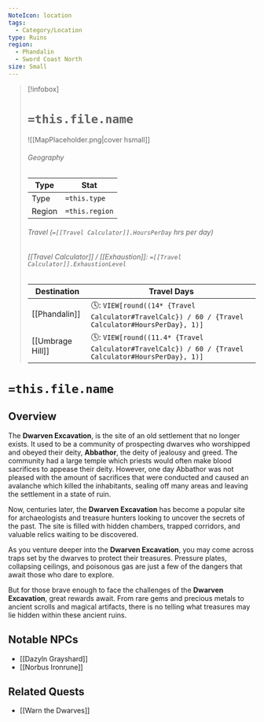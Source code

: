 ```yaml
---
NoteIcon: location
tags:
  - Category/Location
type: Ruins
region:
  - Phandalin
  - Sword Coast North
size: Small
---
```


> [!infobox]
> # `=this.file.name`
> ![[MapPlaceholder.png|cover hsmall]]
> ###### Geography
> Type |  Stat |
> ---|---|
> Type | `=this.type` |
> Region | `=this.region` |
> ###### Travel (`=[[Travel Calculator]].HoursPerDay` hrs per day)
> ###### [[Travel Calculator]]  / [[Exhaustion]]:  `=[[Travel Calculator]].ExhaustionLevel`
> Destination |  Travel Days  |
> ---|---|
> [[Phandalin]] | 🕓: `VIEW[round((14* {Travel Calculator#TravelCalc}) / 60 / {Travel Calculator#HoursPerDay}, 1)]`      |
> [[Umbrage Hill]] | 🕓: `VIEW[round((11.4* {Travel Calculator#TravelCalc}) / 60 / {Travel Calculator#HoursPerDay}, 1)]`      |

# `=this.file.name`

## Overview

The **Dwarven Excavation**, is the site of an old settlement that no longer exists.  It used to be a community of prospecting dwarves who worshipped and obeyed their deity, **Abbathor**, the deity of jealousy and greed.  The community had a large temple which priests would often make blood sacrifices to appease their deity. However, one day Abbathor was not pleased with the amount of sacrifices that were conducted and caused an avalanche which killed the inhabitants, sealing off many areas and leaving the settlement in a state of ruin. 

Now, centuries later, the **Dwarven Excavation** has become a popular site for archaeologists and treasure hunters looking to uncover the secrets of the past. The site is filled with hidden chambers, trapped corridors, and valuable relics waiting to be discovered.

As you venture deeper into the **Dwarven Excavation**, you may come across traps set by the dwarves to protect their treasures. Pressure plates, collapsing ceilings, and poisonous gas are just a few of the dangers that await those who dare to explore.

But for those brave enough to face the challenges of the **Dwarven Excavation**, great rewards await. From rare gems and precious metals to ancient scrolls and magical artifacts, there is no telling what treasures may lie hidden within these ancient ruins.

## Notable NPCs
- [[Dazyln Grayshard]]
- [[Norbus Ironrune]]

## Related Quests
- [[Warn the Dwarves]]